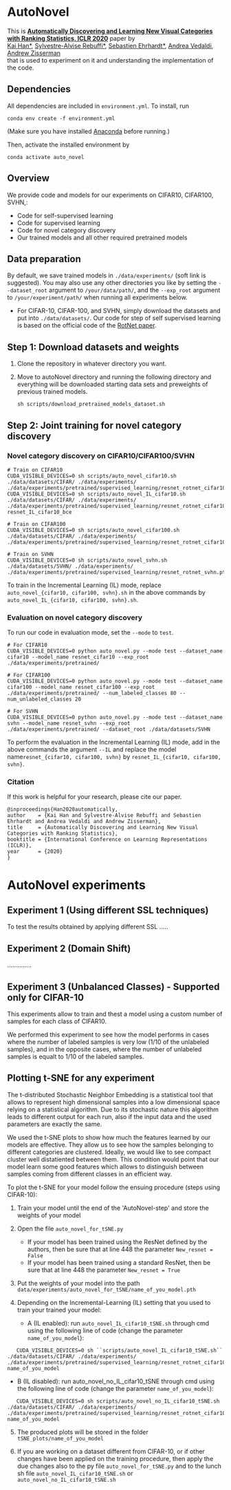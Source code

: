 # AutoNovel

This is **[Automatically Discovering and Learning New Visual Categories with Ranking Statistics, ICLR 2020](http://www.robots.ox.ac.uk/~vgg/research/auto_novel/)** paper by 
<br>[Kai Han*](http://www.hankai.org), [Sylvestre-Alvise Rebuffi*](http://www.robots.ox.ac.uk/~srebuffi/), [Sebastien Ehrhardt*](), [Andrea Vedaldi](http://www.robots.ox.ac.uk/~vedaldi/), [Andrew Zisserman](http://www.robots.ox.ac.uk/~az/)<br> that is used to experiment on it and understanding the implementation of the code. 

## Dependencies

All dependencies are included in `environment.yml`. To install, run

```shell
conda env create -f environment.yml
```

(Make sure you have installed [Anaconda](https://www.anaconda.com/) before running.)

Then, activate the installed environment by

```
conda activate auto_novel
```

## Overview

We provide code and models for our experiments on CIFAR10, CIFAR100, SVHN,:

- Code for self-supervised learning
- Code for supervised learning
- Code for novel category discovery
- Our trained models and all other required pretrained models

## Data preparation

By default, we save trained models in `./data/experiments/` (soft link is suggested). You may also use any other directories you like by setting the `--dataset_root` argument to `/your/data/path/`, and the `--exp_root` argument to `/your/experiment/path/` when running all experiments below. 

- For CIFAR-10, CIFAR-100, and SVHN, simply download the datasets and put into `./data/datasets/`.
Our code for step of self supervised learning is based on the official code of the [RotNet paper](https://arxiv.org/pdf/1803.07728.pdf).

## Step 1: Download datasets and weights

1. Clone the repository in whatever directory you want. 

2. Move to autoNovel directory and running the following directory and everything will be downloaded starting data sets and preweights of previous trained models.

   ```
   sh scripts/download_pretrained_models_dataset.sh
   
   ```

   

## Step 2: Joint training for novel category discovery

### Novel category discovery on CIFAR10/CIFAR100/SVHN

```shell
# Train on CIFAR10
CUDA_VISIBLE_DEVICES=0 sh scripts/auto_novel_cifar10.sh ./data/datasets/CIFAR/ ./data/experiments/ ./data/experiments/pretrained/supervised_learning/resnet_rotnet_cifar10.pth
CUDA_VISIBLE_DEVICES=0 sh scripts/auto_novel_IL_cifar10.sh ./data/datasets/CIFAR/ ./data/experiments/ ./data/experiments/pretrained/supervised_learning/resnet_rotnet_cifar10.pth resnet_IL_cifar10_bce

# Train on CIFAR100
CUDA_VISIBLE_DEVICES=0 sh scripts/auto_novel_cifar100.sh ./data/datasets/CIFAR/ ./data/experiments/ ./data/experiments/pretrained/supervised_learning/resnet_rotnet_cifar100.pth

# Train on SVHN
CUDA_VISIBLE_DEVICES=0 sh scripts/auto_novel_svhn.sh ./data/datasets/SVHN/ ./data/experiments/ ./data/experiments/pretrained/supervised_learning/resnet_rotnet_svhn.pth
```

To train in the Incremental Learning (IL) mode, replace ``auto_novel_{cifar10, cifar100, svhn}.sh`` in the above commands by ``auto_novel_IL_{cifar10, cifar100, svhn}.sh``.



### Evaluation on novel category discovery

To run our code in evaluation mode, set the `--mode` to `test`. 

```shell
# For CIFAR10
CUDA_VISIBLE_DEVICES=0 python auto_novel.py --mode test --dataset_name cifar10 --model_name resnet_cifar10 --exp_root ./data/experiments/pretrained/

# For CIFAR100
CUDA_VISIBLE_DEVICES=0 python auto_novel.py --mode test --dataset_name cifar100 --model_name resnet_cifar100 --exp_root ./data/experiments/pretrained/ --num_labeled_classes 80 --num_unlabeled_classes 20 

# For SVHN
CUDA_VISIBLE_DEVICES=0 python auto_novel.py --mode test --dataset_name svhn --model_name resnet_svhn --exp_root ./data/experiments/pretrained/ --dataset_root ./data/datasets/SVHN
```

To perform the evaluation in the Incremental Learning (IL) mode, add in the above commands the argument ``--IL`` and replace the model name``resnet_{cifar10, cifar100, svhn}`` by ``resnet_IL_{cifar10, cifar100, svhn}``.

### Citation

If this work is helpful for your research, please cite our paper.

```
@inproceedings{Han2020automatically,
author    = {Kai Han and Sylvestre-Alvise Rebuffi and Sebastien Ehrhardt and Andrea Vedaldi and Andrew Zisserman},
title     = {Automatically Discovering and Learning New Visual Categories with Ranking Statistics},
booktitle = {International Conference on Learning Representations (ICLR)},
year      = {2020}
}
```

# AutoNovel experiments

## Experiment 1 (Using different SSL techniques)
To test the results obtained by applying different SSL .....

## Experiment 2 (Domain Shift)
..............

## Experiment 3 (Unbalanced Classes) - Supported only for CIFAR-10
This experiments allow to train and thest a model using a custom number of samples for each class of CIFAR10.

We performed this experiment to see how the model performs in cases where the number of labeled samples is very low (1/10 of the unlabeled samples), and in the opposite cases, where the number of unlabeled samples is equalt to 1/10 of the labeled samples.

## Plotting t-SNE for any experiment 
The t-distributed Stochastic Neighbor Embedding is a statistical tool that allows to represent high dimensional samples into a low dimensional space relying on a statistical algorithm. Due to its stochastic nature this algorithm leads to different output for each run, also if the input data and the used parameters are exactly the same.

We used the t-SNE plots to show how much the features learned by our models are effective. They allow us to see how the samples belonging to different categories are clustered. Ideally, we would like to see compact cluster well distatiented between them. This condition would point that our model learn some good features which allows to distinguish between samples coming from different classes in an efficient way.

To plot the t-SNE for your model follow the ensuing procedure (steps using CIFAR-10):

1. Train your model until the end of the 'AutoNovel-step' and store the weights of your model

2. Open the file ``auto_novel_for_tSNE.py``
   - If your model has been trained using the ResNet defined by the authors, then be sure that at line 448 the parameter ``New_resnet = False``
   - If your model has been trained using a standard ResNet, then be sure that at line 448 the parameter ``New_resnet = True``

3. Put the weights of your model into the path ``data/experiments/auto_novel_for_tSNE/name_of_you_model.pth``

4. Depending on the Incremental-Learning (IL) setting that you used to train your trained your model:
   - A (IL enabled): run ``auto_novel_IL_cifar10_tSNE.sh`` through cmd using the following line of code (change the parameter ``name_of_you_model``):
```shell
   CUDA_VISIBLE_DEVICES=0 sh ``scripts/auto_novel_IL_cifar10_tSNE.sh`` ./data/datasets/CIFAR/ ./data/experiments/ ./data/experiments/pretrained/supervised_learning/resnet_rotnet_cifar10.pth name_of_you_model
```

   - B (IL disabled): run auto_novel_no_IL_cifar10_tSNE through cmd using the following line of code (change the parameter ``name_of_you_model``):
```shell
   CUDA_VISIBLE_DEVICES=0 sh scripts/auto_novel_no_IL_cifar10_tSNE.sh ./data/datasets/CIFAR/ ./data/experiments/ ./data/experiments/pretrained/supervised_learning/resnet_rotnet_cifar10.pth name_of_you_model 
```
   
5. The produced plots will be stored in the folder ``tSNE_plots/name_of_you_model``

6. If you are working on a dataset different from CIFAR-10, or if other changes have been applied on the training procedure, then apply the due changes also to the py file ``auto_novel_for_tSNE.py`` and to the lunch sh file ``auto_novel_IL_cifar10_tSNE.sh`` or ``auto_novel_no_IL_cifar10_tSNE.sh``
